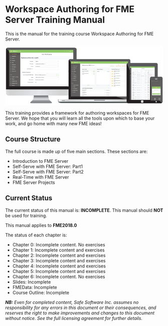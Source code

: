 <!--This file duplicates a little of the content to follow, but is added here because the content of this file is used for the landing page on GitBook-->

# Workspace Authoring for FME Server Training Manual #

This is the manual for the training course Workspace Authoring for FME Server.

![](./ServerAuthoring0Introduction/Images/0.000.ServerHomeScreen.png)

This training provides a framework for authoring workspaces for FME Server. We hope that you will learn all the tools upon which to base your work, and go home with many new FME ideas!

## Course Structure ##

The full course is made up of five main sections. These sections are:

- Introduction to FME Server
- Self-Serve with FME Server: Part1
- Self-Serve with FME Server: Part2
- Real-Time with FME Server
- FME Server Projects


## Current Status ##

The current status of this manual is: **INCOMPLETE**. This manual should **NOT** be used for training.

This manual applies to **FME2018.0**

The status of each chapter is:

- Chapter 0: Incomplete content. No exercises
- Chapter 1: Incomplete content and exercises
- Chapter 2: Incomplete content and exercises
- Chapter 3: Incomplete content and exercises
- Chapter 4: Incomplete content and exercises
- Chapter 5: Incomplete content and exercises
- Chapter 6: Incomplete content. No exercises
- Slides: Incomplete
- FMEData: Incomplete
- Course Outline: Incomplete

***NB:*** *Even for completed content, Safe Software Inc. assumes no responsibility for any errors in this document or their consequences, and reserves the right to make improvements and changes to this document without notice. See the full licensing agreement for further details.*
